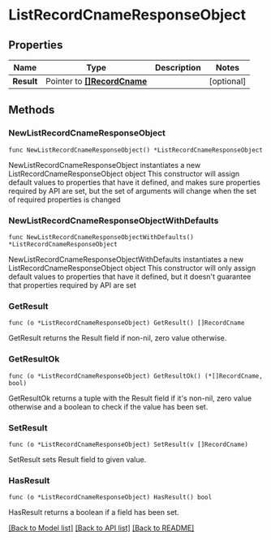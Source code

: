 # ListRecordCnameResponseObject

## Properties

Name | Type | Description | Notes
------------ | ------------- | ------------- | -------------
**Result** | Pointer to [**[]RecordCname**](RecordCname.md) |  | [optional] 

## Methods

### NewListRecordCnameResponseObject

`func NewListRecordCnameResponseObject() *ListRecordCnameResponseObject`

NewListRecordCnameResponseObject instantiates a new ListRecordCnameResponseObject object
This constructor will assign default values to properties that have it defined,
and makes sure properties required by API are set, but the set of arguments
will change when the set of required properties is changed

### NewListRecordCnameResponseObjectWithDefaults

`func NewListRecordCnameResponseObjectWithDefaults() *ListRecordCnameResponseObject`

NewListRecordCnameResponseObjectWithDefaults instantiates a new ListRecordCnameResponseObject object
This constructor will only assign default values to properties that have it defined,
but it doesn't guarantee that properties required by API are set

### GetResult

`func (o *ListRecordCnameResponseObject) GetResult() []RecordCname`

GetResult returns the Result field if non-nil, zero value otherwise.

### GetResultOk

`func (o *ListRecordCnameResponseObject) GetResultOk() (*[]RecordCname, bool)`

GetResultOk returns a tuple with the Result field if it's non-nil, zero value otherwise
and a boolean to check if the value has been set.

### SetResult

`func (o *ListRecordCnameResponseObject) SetResult(v []RecordCname)`

SetResult sets Result field to given value.

### HasResult

`func (o *ListRecordCnameResponseObject) HasResult() bool`

HasResult returns a boolean if a field has been set.


[[Back to Model list]](../README.md#documentation-for-models) [[Back to API list]](../README.md#documentation-for-api-endpoints) [[Back to README]](../README.md)


